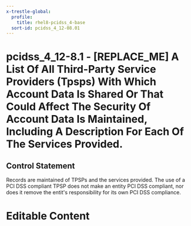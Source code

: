 ```yaml
---
x-trestle-global:
  profile:
    title: rhel8-pcidss_4-base
  sort-id: pcidss_4_12-08.01
---
```


# pcidss_4_12-8.1 - \[REPLACE_ME\] A List Of All Third-Party Service Providers (Tpsps) With Which Account Data Is Shared Or That Could Affect The Security Of Account Data Is Maintained, Including A Description For Each Of The Services Provided.

## Control Statement

Records are maintained of TPSPs and the services provided. The use of a PCI DSS compliant
TPSP does not make an entity PCI DSS compliant, nor does it remove the entit's
responsibility for its own PCI DSS compliance.

# Editable Content

<!-- Make additions and edits below -->
<!-- The above represents the contents of the control as received by the profile, prior to additions. -->
<!-- If the profile makes additions to the control, they will appear below. -->
<!-- The above markdown may not be edited but you may edit the content below, and/or introduce new additions to be made by the profile. -->
<!-- If there is a yaml header at the top, parameter values may be edited. Use --set-parameters to incorporate the changes during assembly. -->
<!-- The content here will then replace what is in the profile for this control, after running profile-assemble. -->
<!-- The current profile has no added parts for this control, but you may add new ones here. -->
<!-- Each addition must have a heading either of the form ## Control my_addition_name -->
<!-- or ## Part a. (where the a. refers to one of the control statement labels.) -->
<!-- "## Control" parts are new parts added after the statement part. -->
<!-- "## Part" parts are new parts added into the top-level statement part with that label. -->
<!-- Subparts may be added with nested hash levels of the form ### My Subpart Name -->
<!-- underneath the parent ## Control or ## Part being added -->
<!-- See https://oscal-compass.github.io/compliance-trestle/tutorials/ssp_profile_catalog_authoring/ssp_profile_catalog_authoring for guidance. -->
